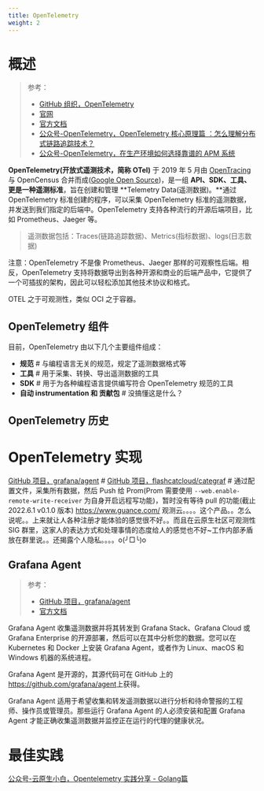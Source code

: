 ```yaml
---
title: OpenTelemetry
weight: 2
---
```


# 概述

> 参考：
>
> - [GitHub 组织，OpenTelemetry](https://github.com/open-telemetry)
> - [官网](https://opentelemetry.io/)
> - [官方文档](https://opentelemetry.io/docs/)
> - [公众号-OpenTelemetry，OpenTelemetry 核心原理篇 ：怎么理解分布式链路追踪技术？](https://mp.weixin.qq.com/s/bcziZg8RhCrMGYgFeN76cw)
> - [公众号-OpenTelemetry，在生产环境如何选择靠谱的 APM 系统](https://mp.weixin.qq.com/s/3dD0hIuqpXdepLVC6V7aoA)

**OpenTelemetry(开放式遥测技术，简称 OTel)** 于 2019 年 5 月由 [OpenTracing](https://opentracing.io/) 与 OpenCensus 合并而成([Google Open Source](https://opensource.googleblog.com/2019/05/opentelemetry-merger-of-opencensus-and.html))，是一组 **API、SDK、工具、更是一种遥测标准**，旨在创建和管理 **Telemetry Data(遥测数据)。**通过 OpenTelemetry 标准创建的程序，可以采集 OpenTelemetry 标准的遥测数据，并发送到我们指定的后端中。OpenTelemetry 支持各种流行的开源后端项目，比如 Prometheus、Jaeger 等。

> 遥测数据包括：Traces(链路追踪数据)、Metrics(指标数据)、logs(日志数据)

注意：OpenTelemetry 不是像 Prometheus、Jaeger 那样的可观察性后端。相反，OpenTelemetry 支持将数据导出到各种开源和商业的后端产品中，它提供了一个可插拔的架构，因此可以轻松添加其他技术协议和格式。

OTEL 之于可观测性，类似 OCI 之于容器。

## OpenTelemetry 组件

目前，OpenTelemetry 由以下几个主要组件组成：

- **规范** # 与编程语言无关的规范，规定了遥测数据格式等
- **工具** # 用于采集、转换、导出遥测数据的工具
- **SDK** # 用于为各种编程语言提供编写符合 OpenTelemetry 规范的工具
- **自动 instrumentation 和 贡献包** # 没搞懂这是什么？

## OpenTelemetry 历史

# OpenTelemetry 实现

[GitHub 项目，grafana/agent](https://github.com/grafana/agent) #
[GitHub 项目，flashcatcloud/categraf](https://github.com/flashcatcloud/categraf) # 通过配置文件，采集所有数据，然后 Push 给 Prom(Prom 需要使用 `--web.enable-remote-write-receiver` 为自身开启远程写功能)，暂时没有等待 pull 的功能(截止 2022.6.1 v0.1.0 版本)
<https://www.guance.com/> 观测云。。。。这个产品。。怎么说呢。。上来就让人各种注册才能体验的感觉很不好。。而且在云原生社区可观测性 SIG 群里，这家人的表达方式和处理事情的态度给人的感觉也不好~工作内部矛盾放在群里说。。还揭露个人隐私。。。。o(╯□╰)o

## Grafana Agent

> 参考：
>
> - [GitHub 项目，grafana/agent](https://github.com/grafana/agent)
> - [官方文档](https://grafana.com/docs/agent/latest/)

Grafana Agent 收集遥测数据并将其转发到 Grafana Stack、Grafana Cloud 或 Grafana Enterprise 的开源部署，然后可以在其中分析您的数据。您可以在 Kubernetes 和 Docker 上安装 Grafana Agent，或者作为 Linux、macOS 和 Windows 机器的系统进程。

Grafana Agent 是开源的，其源代码可在 GitHub 上的<https://github.com/grafana/agent>上获得。

Grafana Agent 适用于希望收集和转发遥测数据以进行分析和待命警报的工程师、操作员或管理员。那些运行 Grafana Agent 的人必须安装和配置 Grafana Agent 才能正确收集遥测数据并监控正在运行的代理的健康状况。

# 最佳实践

[公众号-云原生小白，Opentelemetry 实践分享 - Golang篇](https://mp.weixin.qq.com/s/wiAT4GHaeitn2o6Byr_kGA)
